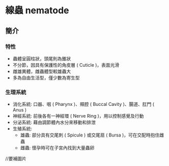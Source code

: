 # 線蟲 nematode

## 簡介

### 特性

- 蟲體呈圓柱狀，頭尾則為錐狀
- 不分節，因具有保護性的角皮層 ( Cuticle )，表面光滑
- 雌雄異體，雌蟲體型較雄蟲大
- 多為自由生活型，僅少數為寄生型

### 生理系統

- 消化系統: 口器、咽 ( Pharynx )、頰腔 ( Buccal Cavity )、腸道、肛門 ( Anus )
- 神經系統: 前後各有一神經環 ( Nerve Ring )，用以控制感覺及行動
- 分泌系統: 藉由調節體內水分來移動和排泄
- 生殖系統: 
    - 雄蟲: 部分具有交尾刺 ( Spicule ) 或交尾扇 ( Bursa )，可在交配時抱住雌蟲
    - 雌蟲: 懷孕時可在子宮內找到大量蟲卵

//要補圖片
